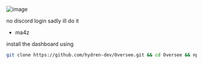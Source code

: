 ![image](https://raw.githubusercontent.com/hydren-dev/Oversee/refs/heads/main/oversee.webp)

no discord login sadly ill do it  
 - ma4z

install the dashboard using
```bash
git clone https://github.com/hydren-dev/Oversee.git && cd Oversee && npm install && npm run seed && npm run createUser && node .
```
